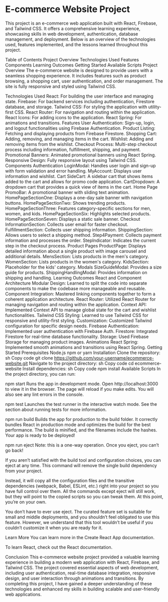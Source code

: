 <h1> E-commerce Website Project </h1>
This project is an e-commerce web application built with React, Firebase, and Tailwind CSS. It offers a comprehensive learning experience, showcasing skills in web development, authentication, database management, and deployment. Below is an overview of the technologies used, features implemented, and the lessons learned throughout this project.

Table of Contents
Project Overview
Technologies Used
Features
Components
Learning Outcomes
Getting Started
Available Scripts
Project Overview
The e-commerce website is designed to provide users with a seamless shopping experience. It includes features such as product browsing, a shopping cart, user authentication, and order management. The site is fully responsive and styled using Tailwind CSS.

Technologies Used
React: For building the user interface and managing state.
Firebase: For backend services including authentication, Firestore database, and storage.
Tailwind CSS: For styling the application with utility-first CSS.
React Router: For navigation and routing within the application.
React Icons: For adding icons to the application.
React Spring: For animations and transitions.
Features
User Authentication: Sign-up, login, and logout functionalities using Firebase Authentication.
Product Listing: Fetching and displaying products from Firebase Firestore.
Shopping Cart: Adding, removing, and managing items in the cart.
Wishlist: Adding and removing items from the wishlist.
Checkout Process: Multi-step checkout process including information, fulfillment, shipping, and payment.
Promotional Banners: Animated promotional banners using React Spring.
Responsive Design: Fully responsive layout using Tailwind CSS.
Components
Authentication
LoginModal: Handles user login and sign-up with form validation and error handling.
MyAccount: Displays user information and wishlist.
Cart
SideCart: A sidebar cart that shows items added to the cart and allows for promo code application.
CartDropdown: A dropdown cart that provides a quick view of items in the cart.
Home Page
PromoBar: A promotional banner with sliding text animation.
HomePageSectionOne: Displays a one-day sale banner with navigation buttons.
HomePageSectionTwo: Shows trending products.
HomePageSectionThree: Features category-specific sections for men, women, and kids.
HomePageSectionSix: Highlights selected products.
HomePageSectionSeven: Displays a static sale banner.
Checkout
InformationSection: Collects user email for faster checkout.
FulfillmentSection: Collects user shipping information.
ShippingSection: Allows users to select a shipping method.
Step4Payment: Collects payment information and processes the order.
StepIndicator: Indicates the current step in the checkout process.
Product Pages
ProductPage: Displays detailed information about a single product with image carousel and additional details.
MensSection: Lists products in the men's category.
WomenSection: Lists products in the women's category.
KidsSection: Placeholder for the kids' category.
Modals
SizeGuideModal: Provides a size guide for products.
ShippingHandlingModal: Provides information on shipping and handling.
Learning Outcomes
React and Component Architecture
Modular Design: Learned to split the code into separate components to make the codebase more manageable and reusable.
Component Integration: Mastered linking components together to form a coherent application architecture.
React Router: Utilized React Router for managing navigation and routing within the application.
Context API: Implemented Context API to manage global state for the cart and wishlist functionalities.
Tailwind CSS
Styling: Learned to use Tailwind CSS for responsive and utility-first styling.
Customization: Customized Tailwind configuration for specific design needs.
Firebase
Authentication: Implemented user authentication with Firebase Auth.
Firestore: Integrated Firestore for real-time database functionality.
Storage: Used Firebase Storage for managing product images.
Animations
React Spring: Implemented smooth animations and transitions using React Spring.
Getting Started
Prerequisites
Node.js
npm or yarn
Installation
Clone the repository:
sh
Copy code
git clone https://github.com/your-username/ecommerce-website.git
Navigate to the project directory:
sh
Copy code
cd ecommerce-website
Install dependencies:
sh
Copy code
npm install
Available Scripts
In the project directory, you can run:

npm start
Runs the app in development mode. Open http://localhost:3000 to view it in the browser. The page will reload if you make edits. You will also see any lint errors in the console.

npm test
Launches the test runner in the interactive watch mode. See the section about running tests for more information.

npm run build
Builds the app for production to the build folder. It correctly bundles React in production mode and optimizes the build for the best performance. The build is minified, and the filenames include the hashes. Your app is ready to be deployed!

npm run eject
Note: this is a one-way operation. Once you eject, you can’t go back!

If you aren’t satisfied with the build tool and configuration choices, you can eject at any time. This command will remove the single build dependency from your project.

Instead, it will copy all the configuration files and the transitive dependencies (webpack, Babel, ESLint, etc.) right into your project so you have full control over them. All the commands except eject will still work, but they will point to the copied scripts so you can tweak them. At this point, you’re on your own.

You don’t have to ever use eject. The curated feature set is suitable for small and middle deployments, and you shouldn’t feel obligated to use this feature. However, we understand that this tool wouldn’t be useful if you couldn’t customize it when you are ready for it.

Learn More
You can learn more in the Create React App documentation.

To learn React, check out the React documentation.

Conclusion
This e-commerce website project provided a valuable learning experience in building a modern web application with React, Firebase, and Tailwind CSS. The project covered essential aspects of web development, including user authentication, real-time database integration, responsive design, and user interaction through animations and transitions. By completing this project, I have gained a deeper understanding of these technologies and enhanced my skills in building scalable and user-friendly web applications.
